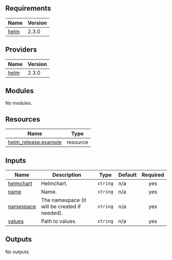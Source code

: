 <!-- BEGIN_TF_DOCS -->
## Requirements

| Name | Version |
|------|---------|
| <a name="requirement_helm"></a> [helm](#requirement\_helm) | 2.3.0 |

## Providers

| Name | Version |
|------|---------|
| <a name="provider_helm"></a> [helm](#provider\_helm) | 2.3.0 |

## Modules

No modules.

## Resources

| Name | Type |
|------|------|
| [helm_release.example](https://registry.terraform.io/providers/hashicorp/helm/2.3.0/docs/resources/release) | resource |

## Inputs

| Name | Description | Type | Default | Required |
|------|-------------|------|---------|:--------:|
| <a name="input_helmchart"></a> [helmchart](#input\_helmchart) | Helmchart. | `string` | n/a | yes |
| <a name="input_name"></a> [name](#input\_name) | Name. | `string` | n/a | yes |
| <a name="input_namespace"></a> [namespace](#input\_namespace) | The namespace (it will be created if needed). | `string` | n/a | yes |
| <a name="input_values"></a> [values](#input\_values) | Path to values. | `string` | n/a | yes |

## Outputs

No outputs.
<!-- END_TF_DOCS -->